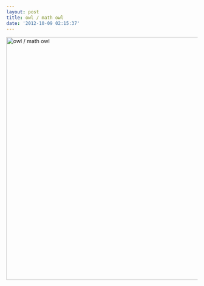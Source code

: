 ```yaml
---
layout: post
title: owl / math owl
date: '2012-10-09 02:15:37'
---
```


<a href="http://www.flickr.com/photos/thenobot/8069279656/" title="owl / math owl by thenobot, on Flickr"><img src="https://farm9.staticflickr.com/8455/8069279656_4681aeca0a_z.jpg" width="622" height="640" alt="owl / math owl"></a>
